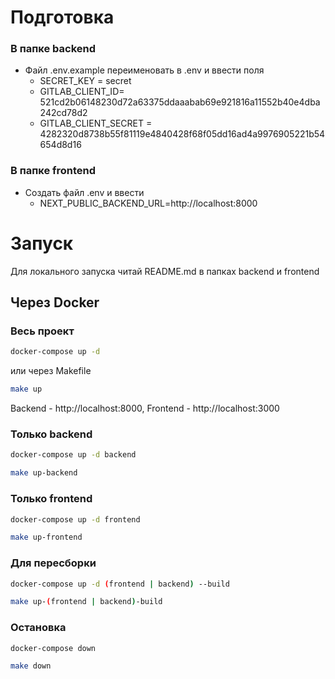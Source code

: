 # Подготовка

### В папке backend

-  Файл .env.example переименовать в .env и ввести поля
   -  SECRET_KEY = secret
   -  GITLAB_CLIENT_ID= 521cd2b06148230d72a63375ddaaabab69e921816a11552b40e4dba242cd78d2
   -  GITLAB_CLIENT_SECRET = 4282320d8738b55f81119e4840428f68f05dd16ad4a9976905221b54654d8d16

### В папке frontend

-  Создать файл .env и ввести
   -  NEXT_PUBLIC_BACKEND_URL=http://localhost:8000

# Запуск

Для локального запуска читай README.md в папках backend и frontend

## Через Docker

### Весь проект

```bash
docker-compose up -d
```

или через Makefile

```bash
make up
```

Backend - http://localhost:8000,
Frontend - http://localhost:3000

### Только backend

```bash
docker-compose up -d backend
```

```bash
make up-backend
```

### Только frontend

```bash
docker-compose up -d frontend
```

```bash
make up-frontend
```

### Для пересборки

```bash
docker-compose up -d (frontend | backend) --build
```

```bash
make up-(frontend | backend)-build
```

### Остановка

```bash
docker-compose down
```

```bash
make down
```
